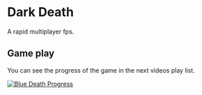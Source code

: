 # Dark Death

A rapid multiplayer fps.

## Game play

You can see the progress of the game in the next videos play list. 

[![Blue Death Progress](http://img.youtube.com/vi/w9zjnGgVsZk/0.jpg)](https://www.youtube.com/playlist?list=PLcUKhWwmWVPHpVO0qTNTxEtt8QSWgM-1q "Blue Death Versions")

